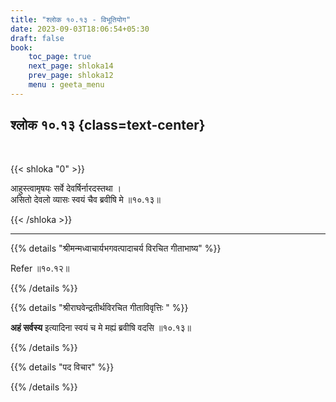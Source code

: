 ```yaml
---
title: "श्लोक १०.१३ - विभूतियोग"
date: 2023-09-03T18:06:54+05:30
draft: false
book:
    toc_page: true
    next_page: shloka14
    prev_page: shloka12
    menu : geeta_menu
---
```




## श्लोक १०.१३ {class=text-center}

<br/>

{{< shloka  "0"  >}}

आहुस्त्वामृषयः सर्वे देवर्षिर्नारदस्तथा ।   
असितो देवलो व्यासः स्वयं चैव ब्रवीषि मे ॥१०.१३॥  

{{< /shloka >}}

---


{{% details "श्रीमन्मध्वाचार्यभगवत्पादाचर्य विरचित  गीताभाष्य" %}}

Refer ॥१०.१२॥

{{% /details %}}



{{% details "श्रीराघवेन्द्रतीर्थविरचित गीताविवृत्तिः " %}}

**अहं सर्वस्य** इत्यादिना स्वयं च मे मह्यं ब्रवीषि वदसि 
॥१०.१३॥

{{% /details %}}



{{% details "पद विचार" %}}


{{% /details %}}
